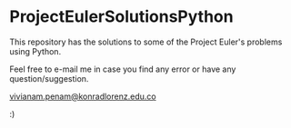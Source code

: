 ProjectEulerSolutionsPython
===========================

This repository has the solutions to some of the Project Euler's problems using Python. 

Feel free to e-mail me in case you find any error or have any question/suggestion.

vivianam.penam@konradlorenz.edu.co

:)
